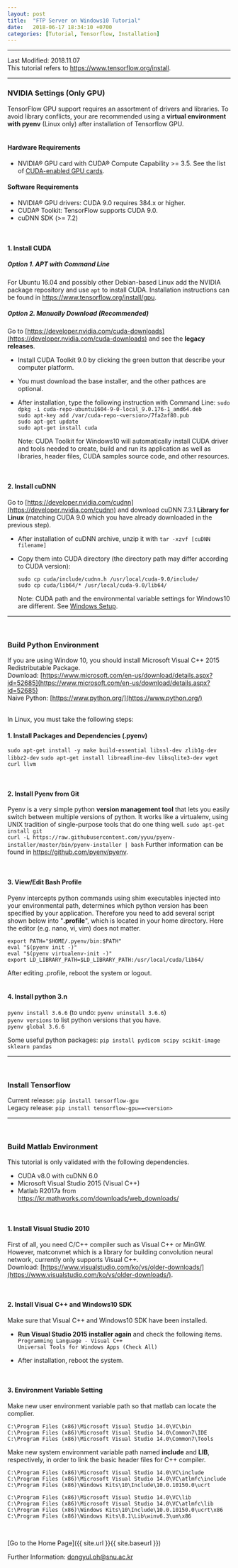 ```yaml
---
layout: post
title:  "FTP Server on Windows10 Tutorial"
date:   2018-06-17 18:34:10 +0700
categories: [Tutorial, Tensorflow, Installation]
---
```


---

Last Modified: 2018.11.07  
This tutorial refers to <https://www.tensorflow.org/install>.

---
### NVIDIA Settings (Only GPU)

TensorFlow GPU support requires an assortment of drivers and libraries. To avoid library conflicts, your are recommended using a **virtual environment with pyenv** (Linux only) after installation of Tensorflow GPU.  
<br/>

#### Hardware Requirements

- NVIDIA® GPU card with CUDA® Compute Capability >= 3.5. See the list of [CUDA-enabled GPU cards](https://developer.nvidia.com/cuda-gpus).

#### Software Requirements

- NVIDIA® GPU drivers: CUDA 9.0 requires 384.x or higher.  
- CUDA® Toolkit: TensorFlow supports CUDA 9.0.  
- cuDNN SDK (>= 7.2)  

<br/>

#### 1. Install CUDA

##### Option 1. APT with Command Line
For Ubuntu 16.04 and possibly other Debian-based Linux add the NVIDIA package repository and use `apt` to install CUDA. Installation instructions can be found in <https://www.tensorflow.org/install/gpu>.  

##### Option 2. Manually Download (Recommended)

Go to [https://developer.nvidia.com/cuda-downloads](https://developer.nvidia.com/cuda-downloads) and see the **legacy releases**.

- Install CUDA Toolkit 9.0 by clicking the green button that describe your computer platform.

- You must download the base installer, and the other pathces are optional.

- After installation, type the following instruction with Command Line:
  `sudo dpkg -i cuda-repo-ubuntu1604-9-0-local_9.0.176-1_amd64.deb`  
  `sudo apt-key add /var/cuda-repo-<version>/7fa2af80.pub`  
  `sudo apt-get update`  
  `sudo apt-get install cuda`  
  
  Note: CUDA Toolkit for Windows10 will automatically install CUDA driver and tools needed to create, build and run its application as well as libraries, header files, CUDA samples source code, and other resources.

<br/>

#### 2. Install cuDNN

Go to [https://developer.nvidia.com/cudnn](https://developer.nvidia.com/cudnn) and download cuDNN 7.3.1 **Library for Linux** (matching CUDA 9.0 which you have already downloaded in the previous step).
- After installation of cuDNN archive, unzip it with `tar -xzvf [cuDNN filename]` 

- Copy them into CUDA directory (the directory path may differ according to CUDA version):  

  `sudo cp cuda/include/cudnn.h /usr/local/cuda-9.0/include/`  
  `sudo cp cuda/lib64/* /usr/local/cuda-9.0/lib64/`  


  Note: CUDA path and the environmental variable settings for Windows10 are different. See [Windows Setup](https://www.tensorflow.org/install/gpu).

---
<br/>

### Build Python Environment

If you are using Window 10, you should install Microsoft Visual C++ 2015 Redistributable Package.  
Download: [https://www.microsoft.com/en-us/download/details.aspx?id=52685](https://www.microsoft.com/en-us/download/details.aspx?id=52685)  
Naive Python: [https://www.python.org/](https://www.python.org/)  
<br/>

In Linux, you must take the following steps:

#### 1. Install Packages and Dependencies (.pyenv)   
`sudo apt-get install -y make build-essential libssl-dev zlib1g-dev libbz2-dev` `sudo apt-get install libreadline-dev libsqlite3-dev wget curl llvm ` 

<br/>

#### 2. Install Pyenv from Git  
Pyenv is a very simple python **version management tool** that lets you easily switch between multiple versions of python. It works like a virtualenv, using UNIX tradition of single-purpose tools that do one thing well.
`sudo apt-get install git`  
`curl -L https://raw.githubusercontent.com/yyuu/pyenv-installer/master/bin/pyenv-installer | bash`
Further information can be found in <https://github.com/pyenv/pyenv>.

<br/>

#### 3. View/Edit Bash Profile
Pyenv intercepts python commands using shim executables injected into your environmental path, determines which python version has been specified by your application.
Therefore you need to add several script shown below into "**.profile**", which is located in your home directory. Here the editor (e.g. nano, vi, vim) does not matter.  

```
export PATH="$HOME/.pyenv/bin:$PATH"  
eval "$(pyenv init -)"  
eval "$(pyenv virtualenv-init -)"  
export LD_LIBRARY_PATH=$LD_LIBRARY_PATH:/usr/local/cuda/lib64/
```
After editing .profile, reboot the system or logout.  
<br/>

#### 4. Install python 3.n  
`pyenv install 3.6.6` (to undo: `pyenv uninstall 3.6.6`)   
`pyenv versions` to list python versions that you have.  
`pyenv global 3.6.6`   

Some useful python packages: `pip install pydicom scipy scikit-image sklearn pandas`

---
<br/>

### Install Tensorflow
Current release: `pip install tensorflow-gpu`  
Legacy release: `pip install tensorflow-gpu==<version>`

---

<br/>

### Build Matlab Environment

This tutorial is only validated with the following dependencies.
- CUDA v8.0 with cuDNN 6.0
- Microsoft Visual Studio 2015 (Visual C++)
- Matlab R2017a from <https://kr.mathworks.com/downloads/web_downloads/>

<br/>

#### 1. Install Visual Studio 2010

First of all, you need C/C\++ compiler such as Visual C\++ or MinGW. However, matconvnet which is a library for building convolution neural network, currently only supports Visual C\++.  
Download: [https://www.visualstudio.com/ko/vs/older-downloads/](https://www.visualstudio.com/ko/vs/older-downloads/).  

<br/>

#### 2. Install Visual C++ and Windows10 SDK

Make sure that Visual C++ and Windows10 SDK have been installed.  

- **Run Visual Studio 2015 installer again** and check the following items.   
  `Programming Language - Visual C++`  
  `Universal Tools for Windows Apps (Check All)`  

- After installation, reboot the system.  

<br/>

#### 3. Environment Variable Setting

Make new user environment variable path so that matlab can locate the complier.

```
C:\Program Files (x86)\Microsoft Visual Studio 14.0\VC\bin
C:\Program Files (x86)\Microsoft Visual Studio 14.0\Common7\IDE
C:\Program Files (x86)\Microsoft Visual Studio 14.0\Common7\Tools
```

Make new system environment variable path named **include** and **LIB**, respectively, in order to link the basic header files for C++ compiler.

```
C:\Program Files (x86)\Microsoft Visual Studio 14.0\VC\include
C:\Program Files (x86)\Microsoft Visual Studio 14.0\VC\atlmfc\include
C:\Program Files (x86)\Windows Kits\10\Include\10.0.10150.0\ucrt
```
```
C:\Program Files (x86)\Microsoft Visual Studio 14.0\VC\lib
C:\Program Files (x86)\Microsoft Visual Studio 14.0\VC\atlmfc\lib
C:\Program Files (x86)\Windows Kits\10\Include\10.0.10150.0\ucrt\x86
C:\Program Files (x86)\Windows Kits\8.1\Lib\winv6.3\um\x86
```



<br/>

[Go to the Home Page]({{ site.url }}{{ site.baseurl }})

Further Information: <dongyul.oh@snu.ac.kr>

<br/>

